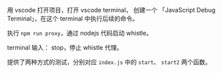 用 vscode 打开项目，打开 vscode terminal， 创建一个 「JavaScript Debug Terminal」，在这个 terminal 中执行后续的命令。

执行 `npm run proxy`，通过 nodejs 代码启动 whistle。

terminal 输入： stop，停止 whistle 代理。

提供了两种方式的测试，分别对应 `index.js` 中的 `start`、 `start2` 两个函数。
